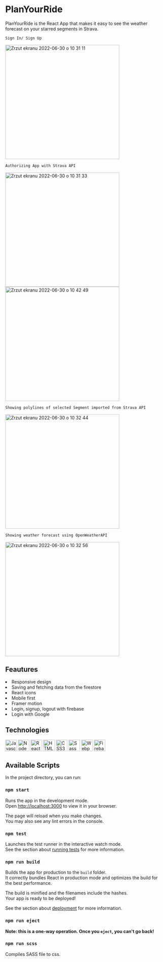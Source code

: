 # PlanYourRide
PlanYourRide is the React App that makes it easy to see the weather forecast on your starred segments in Strava.

`Sign In/ Sign Up`

<img width="360" alt="Zrzut ekranu 2022-06-30 o 10 31 11" src="https://user-images.githubusercontent.com/94534923/176632373-cbed8248-a79f-4437-804f-71c85bf8c72a.png">

`Authorizing App with Strava API`

<img width="360" alt="Zrzut ekranu 2022-06-30 o 10 31 33" src="https://user-images.githubusercontent.com/94534923/176632438-818b0e28-dc41-44ca-b020-b05d89c2c71e.png">
<img width="360" alt="Zrzut ekranu 2022-06-30 o 10 42 49" src="https://user-images.githubusercontent.com/94534923/176633673-b5c82717-dc0c-48eb-9a7a-854e0f70eabc.png">

`Showing polylines of selected Segment imported from Strava API`

<img width="360" alt="Zrzut ekranu 2022-06-30 o 10 32 44" src="https://user-images.githubusercontent.com/94534923/176632454-11a94918-519f-43c3-8e40-e15436dd0a3d.png">

`Showing weather forecast using OpenWeatherAPI`

<img width="360" alt="Zrzut ekranu 2022-06-30 o 10 32 56" src="https://user-images.githubusercontent.com/94534923/176632449-39ca8d01-b911-4e88-803d-77cee47d9905.png">

## Feautures
<li>Responsive design</li>
<li>Saving and fetching data from the firestore</li>
<li>React icons</li>
<li>Mobile first</li>
<li>Framer motion</li>
<li>Login, signup, logout with firebase</li>
<li>Login with Google</li>

## Technologies
<p align="left">
<a href="https://developer.mozilla.org/en-US/docs/Web/JavaScript" target="_blank" rel="noreferrer"><img src="https://raw.githubusercontent.com/danielcranney/readme-generator/main/public/icons/skills/javascript-colored.svg" width="36" height="36" alt="Javascript" /></a>
    <a href="https://nodejs.org/en/" target="_blank" rel="noreferrer"><img src="https://raw.githubusercontent.com/danielcranney/readme-generator/main/public/icons/skills/nodejs-colored.svg" width="36" height="36" alt="NodeJS" /></a>
<a href="https://reactjs.org/" target="_blank" rel="noreferrer"><img src="https://raw.githubusercontent.com/danielcranney/readme-generator/main/public/icons/skills/react-colored.svg" width="36" height="36" alt="React" /></a>
<a href="https://developer.mozilla.org/en-US/docs/Glossary/HTML5" target="_blank" rel="noreferrer"><img src="https://raw.githubusercontent.com/danielcranney/readme-generator/main/public/icons/skills/html5-colored.svg" width="36" height="36" alt="HTML5" /></a>
  <a href="https://www.w3.org/TR/CSS/#css" target="_blank" rel="noreferrer"><img src="https://raw.githubusercontent.com/danielcranney/readme-generator/main/public/icons/skills/css3-colored.svg" width="36" height="36" alt="CSS3" /></a>
<a href="https://sass-lang.com/" target="_blank" rel="noreferrer"><img src="https://raw.githubusercontent.com/danielcranney/readme-generator/main/public/icons/skills/sass-colored.svg" width="36" height="36" alt="Sass" /></a>
<a href="https://webpack.js.org/" target="_blank" rel="noreferrer"><img src="https://raw.githubusercontent.com/danielcranney/readme-generator/main/public/icons/skills/webpack-colored.svg" width="36" height="36" alt="Webpack" /></a>
<a href="https://firebase.google.com/" target="_blank" rel="noreferrer"><img src="https://raw.githubusercontent.com/danielcranney/readme-generator/main/public/icons/skills/firebase-colored.svg" width="36" height="36" alt="Firebase" /></a>
</p>

## Available Scripts

In the project directory, you can run:

### `npm start`

Runs the app in the development mode.\
Open [http://localhost:3000](http://localhost:3000) to view it in your browser.

The page will reload when you make changes.\
You may also see any lint errors in the console.

### `npm test`

Launches the test runner in the interactive watch mode.\
See the section about [running tests](https://facebook.github.io/create-react-app/docs/running-tests) for more information.

### `npm run build`

Builds the app for production to the `build` folder.\
It correctly bundles React in production mode and optimizes the build for the best performance.

The build is minified and the filenames include the hashes.\
Your app is ready to be deployed!

See the section about [deployment](https://facebook.github.io/create-react-app/docs/deployment) for more information.

### `npm run eject`

**Note: this is a one-way operation. Once you `eject`, you can't go back!**

### `npm run scss`

Compiles SASS file to css.
